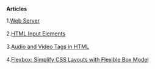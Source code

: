 **Articles**

1.[Web Server](https://web-server.hashnode.dev/web-server)<br/>
<br/>
2.[HTML Input Elements](https://web-server.hashnode.dev/html-input-elements)<br/>
<br/>
3.[Audio and Video Tags in HTML](https://web-server.hashnode.dev/understanding-the-audio-and-video-tags-in-html)<br/>
<br/>
4.[Flexbox: Simplify CSS Layouts with Flexible Box Model](https://web-server.hashnode.dev/flexbox-simplify-css-layouts-with-flexible-box-model)<br/>
<br/>
